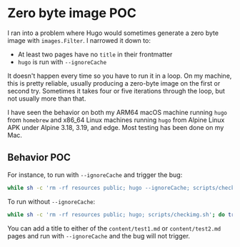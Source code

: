# Zero byte image POC

I ran into a problem where Hugo would sometimes generate a zero byte image with `images.Filter`.
I narrowed it down to:

- At least two pages have no `title` in their frontmatter
- `hugo` is run with `--ignoreCache`

It doesn't happen every time so you have to run it in a loop.
On my machine, this is pretty reliable, usually producing a zero-byte image on the first or second try.
Sometimes it takes four or five iterations through the loop, but not usually more than that.

I have seen the behavior on both my ARM64 macOS machine running `hugo` from `homebrew`
and x86_64 Linux machines running `hugo` from Alpine Linux APK under Alpine 3.18, 3.19, and edge.
Most testing has been done on my Mac.

## Behavior POC

For instance, to run with `--ignoreCache` and trigger the bug:

```sh
while sh -c 'rm -rf resources public; hugo --ignoreCache; scripts/checkimg.sh'; do true; done
```

To run without `--ignoreCache`:

```sh
while sh -c 'rm -rf resources public; hugo; scripts/checkimg.sh'; do true; done
```

You can add a title to either of the `content/test1.md` or `content/test2.md` pages and run with `--ignoreCache` and the bug will not trigger.
